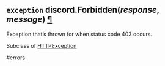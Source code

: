 ## `exception` discord.**Forbidden**(_response_, _message_) [¶](https://discordpy.readthedocs.io/en/v1.7.3/api.html#discord.Forbidden)
Exception that’s thrown for when status code 403 occurs. 

Subclass of [HTTPException](./HTTPException)

#errors 